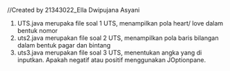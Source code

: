 //Created by 21343022_Ella Dwipujana Asyani
1. UTS.java merupaka file soal 1 UTS, menampilkan pola heart/ love dalam bentuk nomor
2. uts2.java merupakan file soal 2 UTS, menampilkan pola baris bilangan dalam bentuk pagar dan bintang
3. uts3.java merupakan file soal 3 UTS, menentukan angka yang di inputkan. Apakah negatif atau positif menggunakan JOptionpane. 
